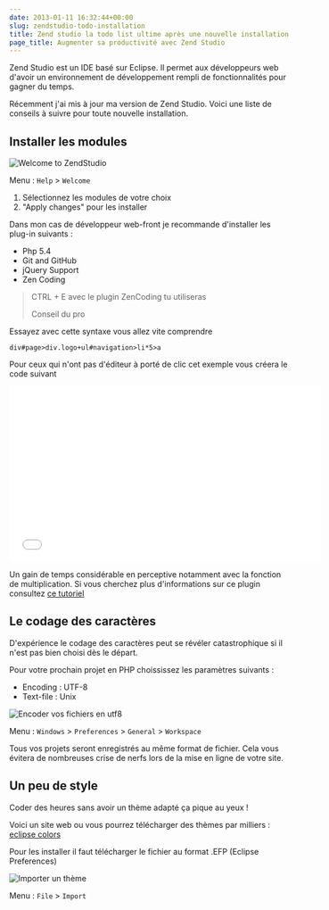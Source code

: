 ```yaml
---
date: 2013-01-11 16:32:44+00:00
slug: zendstudio-todo-installation
title: Zend studio la todo list ultime après une nouvelle installation
page_title: Augmenter sa productivité avec Zend Studio
---
```


Zend Studio est un IDE basé sur Eclipse.
Il permet aux développeurs web d'avoir un environnement de développement rempli de fonctionnalités pour gagner du temps.

Récemment j'ai mis à jour ma version de Zend Studio. Voici une liste de conseils à suivre pour toute nouvelle installation.


## Installer les modules


![Welcome to ZendStudio](http://davidleuliette.com/wordPress/wp-content/uploads/2013/01/welcome.png)

Menu :
`Help` > `Welcome`

1. Sélectionnez les modules de votre choix
2. "Apply changes" pour les installer

Dans mon cas de développeur web-front je recommande d'installer les plug-in suivants :

* Php 5.4
* Git and GitHub
* jQuery Support
* Zen Coding


> CTRL + E avec le plugin ZenCoding tu utiliseras
>
> Conseil du pro


Essayez avec cette syntaxe vous allez vite comprendre


    div#page>div.logo+ul#navigation>li*5>a


Pour ceux qui n'ont pas d'éditeur à porté de clic cet exemple vous créera le code suivant

<iframe width="560" height="315" src="//www.youtube.com/embed/M69Pi_74hgE?rel=0" frameborder="0" allowfullscreen></iframe>

Un gain de temps considérable en perceptive notamment avec la fonction de multiplication.
Si vous cherchez plus d'informations sur ce plugin consultez [ce tutoriel]( http://coding.smashingmagazine.com/2009/11/21/zen-coding-a-new-way-to-write-html-code/)


## Le codage des caractères


D'expérience le codage des caractères peut se révéler catastrophique si il n'est pas bien choisi dès le départ.

Pour votre prochain projet en PHP choississez les paramètres suivants :

* Encoding : UTF-8
* Text-file : Unix


![Encoder vos fichiers en utf8](http://davidleuliette.com/wordPress/wp-content/uploads/2013/01/utf8.png)

Menu : `Windows` > `Preferences` > `General` > `Workspace`

Tous vos projets seront enregistrés au même format de fichier. Cela vous évitera de nombreuses crise de nerfs lors de la mise en ligne de votre site.


## Un peu de style


Coder des heures sans avoir un thème adapté ça pique au yeux !

Voici un site web ou vous pourrez télécharger des thèmes par milliers : [eclipse colors](http://eclipsecolorthemes.org/)

Pour les installer il faut télécharger le fichier au format .EFP (Eclipse Preferences)

![Importer un thème](http://davidleuliette.com/wordPress/wp-content/uploads/2013/01/import.png)

Menu : `File` > `Import`
